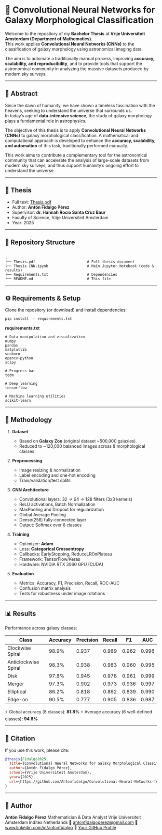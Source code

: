 # 🌌 Convolutional Neural Networks for Galaxy Morphological Classification

Welcome to the repository of my **Bachelor Thesis** at **Vrije Universiteit Amsterdam (Department of Mathematics)**.  
This work applies **Convolutional Neural Networks (CNNs)** to the classification of galaxy morphology using astronomical imaging data.

The aim is to automate a traditionally manual process, improving **accuracy, scalability, and reproducibility**, and to provide tools that support the astronomical community in analyzing the massive datasets produced by modern sky surveys.

---

## 📖 Abstract

Since the dawn of humanity, we have shown a timeless fascination with the heavens, seeking to understand the universe that surrounds us.  
In today’s age of **data-intensive science**, the study of galaxy morphology plays a fundamental role in astrophysics.  

The objective of this thesis is to apply **Convolutional Neural Networks (CNNs)** to galaxy morphological classification. A mathematical and computational approach is developed to enhance the **accuracy, scalability, and automation** of this task, traditionally performed manually.

This work aims to contribute a complementary tool for the astronomical community that can accelerate the analysis of large-scale datasets from modern sky surveys, and thus support humanity’s ongoing effort to understand the universe.

---

## 📄 Thesis
- Full text: [Thesis.pdf](./Thesis.pdf)  
- Author: **Antón Fidalgo Pérez**  
- Supervisor: **dr. Hannah Rocio Santa Cruz Baur**  
- Faculty of Science, Vrije Universiteit Amsterdam  
- Year: 2025  

---

## 📂 Repository Structure
```

.
├── Thesis.pdf                        # Full thesis document
├── Thesis CNN.ipynb                  # Main Jupyter Notebook (code & results)
├── Requirements.txt                  # Dependencies
└── README.md                         # This file

````

---

## ⚙️ Requirements & Setup

Clone the repository (or download) and install dependencies:

```bash
pip install -r requirements.txt
````

**requirements.txt**

```
# Data manipulation and visualization
numpy
pandas
matplotlib
seaborn
opencv-python
scipy

# Progress bar
tqdm

# Deep learning
tensorflow

# Machine learning utilities
scikit-learn
```

---

## 🧠 Methodology

1. **Dataset**

   * Based on **Galaxy Zoo** (original dataset \~500,000 galaxies).
   * Reduced to \~120,000 balanced images across 8 morphological classes.

2. **Preprocessing**

   * Image resizing & normalization
   * Label encoding and one-hot encoding
   * Train/validation/test splits

3. **CNN Architecture**

   * Convolutional layers: 32 → 64 → 128 filters (3x3 kernels)
   * ReLU activations, Batch Normalization
   * MaxPooling and Dropout for regularization
   * Global Average Pooling
   * Dense(256) fully-connected layer
   * Output: Softmax over 8 classes

4. **Training**

   * Optimizer: **Adam**
   * Loss: **Categorical Crossentropy**
   * Callbacks: EarlyStopping, ReduceLROnPlateau
   * Framework: TensorFlow/Keras
   * Hardware: NVIDIA RTX 3060 GPU (CUDA)

5. **Evaluation**

   * Metrics: Accuracy, F1, Precision, Recall, ROC-AUC
   * Confusion matrix analysis
   * Tests for robustness under image rotations

---

## 📊 Results

Performance across galaxy classes:

| Class                | Accuracy | Precision | Recall | F1    | AUC   |
| -------------------- | -------- | --------- | ------ | ----- | ----- |
| Clockwise Spiral     | 98.9%    | 0.937     | 0.989  | 0.962 | 0.996 |
| Anticlockwise Spiral | 98.3%    | 0.938     | 0.983  | 0.960 | 0.995 |
| Disk                 | 97.8%    | 0.945     | 0.978  | 0.961 | 0.999 |
| Merger               | 97.3%    | 0.902     | 0.973  | 0.936 | 0.997 |
| Elliptical           | 86.2%    | 0.818     | 0.862  | 0.839 | 0.990 |
| Edge-on              | 90.5%    | 0.777     | 0.905  | 0.836 | 0.987 |

⚡ Global accuracy (8 classes): **81.8%**
⚡ Average accuracy (6 well-defined classes): **94.8%**

---

## 🙌 Citation

If you use this work, please cite:

```bibtex
@thesis{Fidalgo2025,
  title={Convolutional Neural Networks for Galaxy Morphological Classification},
  author={Antón Fidalgo Pérez},
  school={Vrije Universiteit Amsterdam},
  year={2025},
  url={https://github.com/Antonfidalgo/Convolutional-Neural-Networks-for-Galaxy-Morphological-Classification}
}
```

---

## 👤 Author

**Antón Fidalgo Pérez**
Mathematician & Data Analyst
Vrije Universiteit Amsterdam
Inditex Netherlands
📧 antonfidalgoperez@gmail.com
💼 www.linkedin.com/in/antonfidalgo
🔗 [Your GitHub Profile](https://github.com/Antonfidalgo)

```

